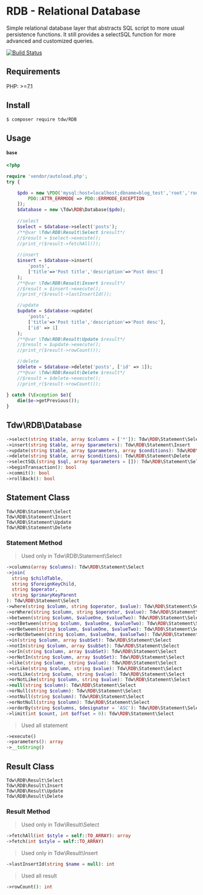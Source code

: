# RDB - Relational Database

Simple relational database layer that abstracts SQL script to more usual persistence functions. 
It still provides a selectSQL function for more advanced and customized queries.

[![Build Status](https://travis-ci.org/tiagodevweb/rdb.svg?branch=master)](https://travis-ci.org/tiagodevweb/rdb)

## Requirements

PHP: >=7.1

## Install

```bash
$ composer require tdw/RDB
```

## Usage

#### `base`

```php
<?php

require 'vendor/autoload.php';
try {

    $pdo = new \PDO('mysql:host=localhost;dbname=blog_test','root','root',[
        PDO::ATTR_ERRMODE => PDO::ERRMODE_EXCEPTION
    ]);
    $database = new \Tdw\RDB\Database($pdo);
    
    //select
    $select = $database->select('posts');
    /**@var \Tdw\RDB\Result\Select $result*/
    //$result = $select->execute();
    //print_r($result->fetchAll());
    
    //insert
    $insert = $database->insert(
        'posts',
        ['title'=>'Post title','description'=>'Post desc']
    );
    /**@var \Tdw\RDB\Result\Insert $result*/
    //$result = $insert->execute();
    //print_r($result->lastInsertId());

    //update
    $update = $database->update(
        'posts',
        ['title'=>'Post title','description'=>'Post desc'],
        ['id' => 1]
    );
    /**@var \Tdw\RDB\Result\Update $result*/
    //$result = $update->execute();
    //print_r($result->rowCount());

    //delete
    $delete = $database->delete('posts', ['id' => 1]);
    /**@var \Tdw\RDB\Result\Delete $result*/
    //$result = $delete->execute();
    //print_r($result->rowCount());
    
} catch (\Exception $e){
    die($e->getPrevious());
}
```

## Tdw\RDB\Database

```php
->select(string $table, array $columns = ['*']): Tdw\RDB\Statement\Select
->insert(string $table, array $parameters): Tdw\RDB\Statement\Insert
->update(string $table, array $parameters, array $conditions): Tdw\RDB\Statement\Update
->delete(string $table, array $conditions): Tdw\RDB\Statement\Delete
->selectSQL(string $sql, array $parameters = []): Tdw\RDB\Statement\Select
->beginTransaction(): bool
->commit(): bool
->rollBack(): bool
```
 
## Statement Class

`Tdw\RDB\Statement\Select`<br />
`Tdw\RDB\Statement\Insert`<br />
`Tdw\RDB\Statement\Update`<br />
`Tdw\RDB\Statement\Delete`

### Statement Method

> Used only in Tdw\RDB\Statement\Select
```php
->columns(array $columns): Tdw\RDB\Statement\Select
->join(
  string $childTable,
  string $foreignKeyChild,
  string $operator,
  string $primaryKeyParent
): Tdw\RDB\Statement\Select
->where(string $column, string $operator, $value): Tdw\RDB\Statement\Select
->orWhere(string $column, string $operator, $value): Tdw\RDB\Statement\Select
->between(string $column, $valueOne, $valueTwo): Tdw\RDB\Statement\Select
->notBetween(string $column, $valueOne, $valueTwo): Tdw\RDB\Statement\Select
->orBetween(string $column, $valueOne, $valueTwo): Tdw\RDB\Statement\Select
->orNotBetween(string $column, $valueOne, $valueTwo): Tdw\RDB\Statement\Select
->in(string $column, array $subSet): Tdw\RDB\Statement\Select
->notIn(string $column, array $subSet): Tdw\RDB\Statement\Select
->orIn(string $column, array $subSet): Tdw\RDB\Statement\Select
->orNotIn(string $column, array $subSet): Tdw\RDB\Statement\Select
->like(string $column, string $value): Tdw\RDB\Statement\Select
->orLike(string $column, string $value): Tdw\RDB\Statement\Select
->notLike(string $column, string $value): Tdw\RDB\Statement\Select
->orNotLike(string $column, string $value): Tdw\RDB\Statement\Select
->null(string $column): Tdw\RDB\Statement\Select
->orNull(string $column): Tdw\RDB\Statement\Select
->notNull(string $column): Tdw\RDB\Statement\Select
->orNotNull(string $column): Tdw\RDB\Statement\Select
->orderBy(string $columns, $designator = 'ASC'): Tdw\RDB\Statement\Select
->limit(int $count, int $offset = 0): Tdw\RDB\Statement\Select
```

> Used all statement
```php
->execute()
->parameters(): array
->__toString()
```
 
## Result Class

`Tdw\RDB\Result\Select`<br />
`Tdw\RDB\Result\Insert`<br />
`Tdw\RDB\Result\Update`<br />
`Tdw\RDB\Result\Delete`

### Result Method

> Used only in Tdw\Result\Select
```php
->fetchAll(int $style = self::TO_ARRAY): array
->fetch(int $style = self::TO_ARRAY)
```

> Used only in Tdw\Result\Insert
```php
->lastInsertId(string $name = null): int
```

> Used all result
```php
->rowCount(): int
```